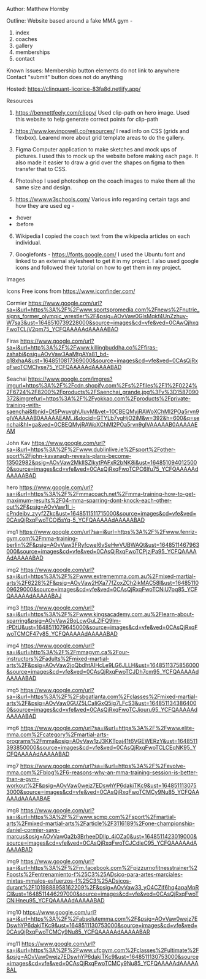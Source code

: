 Author: Matthew Hornby

Outline:
Website based around a fake MMA gym -
1. index
2. coaches
3. gallery
4. memberships
5. contact

Known Issues:
Membership button elements do not link to anywhere
Contact "submit" button does not do anything

Hosted: https://clinquant-licorice-83fa8d.netlify.app/


Resources
1. https://bennettfeely.com/clippy/
Used clip-path on hero image. Used this website to help generate correct points for clip-path

2. https://www.kevinpowell.co/resources/
I read info on CSS (grids and flexbox). Learend more about grid template areas to do the gallery.

3. Figma
Computer application to make sketches and mock ups of pictures. I used this to mock up the website before making each page. It also made it easier to draw a grid over the shapes on figma to then transfer that to CSS.

4. Photoshop
I used photoshop on the coach images to make them all the same size and design.

5. https://www.w3schools.com/
Various info regarding certain tags and how they are used eg -
- :hover
- :before

6. Wikipedia
I copied the coach text from the wikipedia articles on each individual.

7. Googlefonts - https://fonts.google.com/
I used the Ubuntu font and linked to an external stylesheet to get it in my project.
I also used google icons and followed their tutorial on how to get them in my project.

Images

Icons
Free icons from https://www.iconfinder.com/

Cormier
https://www.google.com/url?sa=i&url=https%3A%2F%2Fwww.sportspromedia.com%2Fnews%2Fnutrie_signs_former_olympic_wrestler%2F&psig=AOvVaw0GlsMqkf4UnZzhuv-W7sa3&ust=1648510739228000&source=images&cd=vfe&ved=0CAwQjhxqFwoTCLjV2pm75_YCFQAAAAAdAAAAABAO

Firas
https://www.google.com/url?sa=i&url=http%3A%2F%2Fwww.killingbuddha.co%2Ffiras-zahabi&psig=AOvVaw3AaMtgAYa81_bd-q18xhaA&ust=1648510817369000&source=images&cd=vfe&ved=0CAsQjRxqFwoTCMCIyse75_YCFQAAAAAdAAAAABAD

Seachai
https://www.google.com/imgres?imgurl=https%3A%2F%2Fcdn.shopify.com%2Fs%2Ffiles%2F1%2F0224%2F6724%2F8200%2Fproducts%2FSaenchai_grande.jpg%3Fv%3D1587090372&imgrefurl=https%3A%2F%2Fyokkao.com%2Fproducts%2Fprivate-training-with-saenchai&tbnid=Dt5PwuvghUIuvM&vet=10CBEQMyjRAWoXChMI2POa5rvn9gIVAAAAAB0AAAAAEAM..i&docid=GTYLb7vgHjO2iM&w=392&h=600&q=senchai&hl=ga&ved=0CBEQMyjRAWoXChMI2POa5rvn9gIVAAAAAB0AAAAAEAM

John Kav
https://www.google.com/url?sa=i&url=https%3A%2F%2Fwww.dublinlive.ie%2Fsport%2Fother-sport%2Fjohn-kavanagh-reveals-plans-become-13502982&psig=AOvVaw2MkIISZlkytPAFxR2bNK8i&ust=1648510940125000&source=images&cd=vfe&ved=0CAsQjRxqFwoTCPC6lfu75_YCFQAAAAAdAAAAABAD

hero
https://www.google.com/url?sa=i&url=https%3A%2F%2Fmmacoach.net%2Fmma-training-how-to-get-maximum-results%2F04-mma-sparring-dont-knock-each-other-out%2F&psig=AOvVaw1I_i-cPndeibv_zyyf2Zkc&ust=1648511511715000&source=images&cd=vfe&ved=0CAsQjRxqFwoTCOj5sYq-5_YCFQAAAAAdAAAAABAD

img1
https://www.google.com/url?sa=i&url=https%3A%2F%2Fwww.fenriz-gym.com%2Fmma-training-berlin%2F&psig=AOvVaw3FRyfcweI6vSeHwVUBWAQt&ust=1648511467963000&source=images&cd=vfe&ved=0CAsQjRxqFwoTCPjzjPa95_YCFQAAAAAdAAAAABAD

img2
https://www.google.com/url?sa=i&url=https%3A%2F%2Fwww.extrememma.com.au%2Fmixed-martial-arts%2F6228%2F&psig=AOvVaw2HXa77fZoxZCh2ikMAC58l&ust=1648511009629000&source=images&cd=vfe&ved=0CAsQjRxqFwoTCNiU7pq85_YCFQAAAAAdAAAAABAJ

img3
https://www.google.com/url?sa=i&url=https%3A%2F%2Fwww.kingsacademy.com.au%2Flearn-about-sparring&psig=AOvVaw2BoLcwGuLZlFQ9Im-rPDtU&ust=1648511079645000&source=images&cd=vfe&ved=0CAsQjRxqFwoTCMCF47y85_YCFQAAAAAdAAAAABAD

img4
https://www.google.com/url?sa=i&url=http%3A%2F%2Fmmagym.ca%2Four-instructors%2Fadults%2Fmixed-martial-arts%2F&psig=AOvVaw2joQbdhtAIHcLe9LG6JLLH&ust=1648511375856000&source=images&cd=vfe&ved=0CAsQjRxqFwoTCJDh7cm95_YCFQAAAAAdAAAAABAD

img5
https://www.google.com/url?sa=i&url=https%3A%2F%2Fsbgatlanta.com%2Fclasses%2Fmixed-martial-arts%2F&psig=AOvVaw0GUZ5LCaIiGxQ5ig7LFcS3&ust=1648511343864000&source=images&cd=vfe&ved=0CAsQjRxqFwoTCJiouru95_YCFQAAAAAdAAAAABAD

img6
https://www.google.com/url?sa=i&url=https%3A%2F%2Fwww.elite-mma.com%2Fcategory%2Fmartial-arts-programs%2Fmma&psig=AOvVaw1zJ3KKTpaj41t6VGEWERzY&ust=1648511393850000&source=images&cd=vfe&ved=0CAsQjRxqFwoTCLCEqNK95_YCFQAAAAAdAAAAABAD

img7
https://www.google.com/url?sa=i&url=https%3A%2F%2Fevolve-mma.com%2Fblog%2F6-reasons-why-an-mma-training-session-is-better-than-a-gym-workout%2F&psig=AOvVaw0wejz7EDswhYP6dakiTKc9&ust=1648511130753000&source=images&cd=vfe&ved=0CAsQjRxqFwoTCMCy9Nu85_YCFQAAAAAdAAAAABAE

img8
https://www.google.com/url?sa=i&url=https%3A%2F%2Fwww.scmp.com%2Fsport%2Fmartial-arts%2Fmixed-martial-arts%2Farticle%2F3116189%2Fone-championship-daniel-cormier-says-marcus&psig=AOvVaw0a2b3BrheeDDllp_4iOZa0&ust=1648511423019000&source=images&cd=vfe&ved=0CAsQjRxqFwoTCJCdleC95_YCFQAAAAAdAAAAABAD

img9
https://www.google.com/url?sa=i&url=https%3A%2F%2Fm.facebook.com%2Fpizzurnofitnesstrainer%2Fposts%2Fentrenamiento-f%25C3%25ADsico-para-artes-marciales-mixtas-mmalos-esfuerzos-f%25C3%25ADsicos-durant%2F1019888958162209%2F&psig=AOvVaw33_yO4CZif6hq4apaMpRCI&ust=1648511446297000&source=images&cd=vfe&ved=0CAsQjRxqFwoTCNiHneu95_YCFQAAAAAdAAAAABAD

img10
https://www.google.com/url?sa=i&url=https%3A%2F%2Fabsolutemma.com%2F&psig=AOvVaw0wejz7EDswhYP6dakiTKc9&ust=1648511130753000&source=images&cd=vfe&ved=0CAsQjRxqFwoTCMCy9Nu85_YCFQAAAAAdAAAAABAR

img11
https://www.google.com/url?sa=i&url=https%3A%2F%2Fwww.ufcgym.com%2Fclasses%2Fultimate%2F&psig=AOvVaw0wejz7EDswhYP6dakiTKc9&ust=1648511130753000&source=images&cd=vfe&ved=0CAsQjRxqFwoTCMCy9Nu85_YCFQAAAAAdAAAAABAL